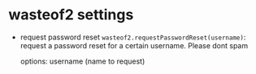 # wasteof2 settings

- request password reset `wasteof2.requestPasswordReset(username)`: request a password reset for a certain username. Please dont spam

    options: username (name to request)